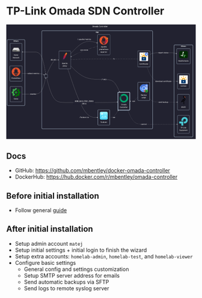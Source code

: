 # TP-Link Omada SDN Controller

![diagram](../../docs/diagrams/out/apps/omadacontroller.png)

## Docs

- GitHub: <https://github.com/mbentley/docker-omada-controller>
- DockerHub: <https://hub.docker.com/r/mbentley/omada-controller>

## Before initial installation

- Follow general [guide](../../docs/Checklist%20for%20new%20docker-apps.md)

## After initial installation

- Setup admin account `matej`
- Setup initial settings + initial login to finish the wizard
- Setup extra accounts: `homelab-admin`, `homelab-test`, and `homelab-viewer`
- Configure basic settings
    - General config and settings customization
    - Setup SMTP server address for emails
    - Send automatic backups via SFTP
    - Send logs to remote syslog server
